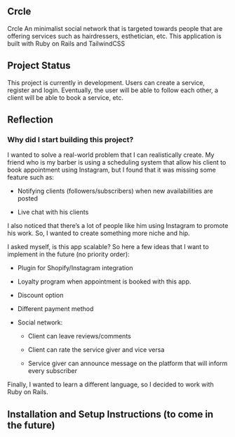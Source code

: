 
## Crcle

Crcle
An minimalist social network that is targeted towards people that are offering services such as hairdressers, esthetician, etc. This application is built with Ruby on Rails and TailwindCSS 

## Project Status

This project is currently in development. Users can create a service, register and login. Eventually, the user will be able to follow each other, a client will be able to book a service, etc.


## Reflection

### Why did I start building this project? 

I wanted to solve a real-world problem that I can realistically create. My friend who is my barber is using a scheduling system that allow his client to book appointment using Instagram, but I found that it was missing some feature such as:

- Notifying clients (followers/subscribers) when new availabilities are posted

- Live chat with his clients

I also noticed that there’s a lot of people like him using Instagram to promote his work. So, I wanted to create something more niche and hip.

I asked myself, is this app scalable? So here a few ideas that I want to implement in the future (no priority order):

- Plugin for Shopify/Instagram integration

- Loyalty program when appointment is booked with this app.

- Discount option

- Different payment method

- Social network:

	- Client can leave reviews/comments

	- Client can rate the service giver and vice versa

	- Service giver can announce message on the platform that will inform every subscriber

Finally, I wanted to learn a different language, so I decided to work with Ruby on Rails.

## Installation and Setup Instructions (to come in the future)

